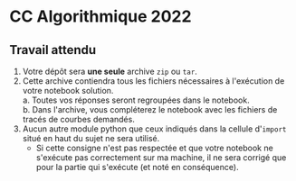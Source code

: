 # CC Algorithmique 2022

## Travail attendu

1. Votre dépôt sera **une seule** archive `zip` ou `tar`.
2. Cette archive contiendra tous les fichiers nécessaires à l'exécution de votre notebook solution.  
    a. Toutes vos réponses seront regroupées dans le notebook.   
    b. Dans l'archive, vous compléterez le notebook avec les fichiers de tracés de courbes demandés.  
3. Aucun autre module python que ceux indiqués dans la cellule d'`import` situé en haut du sujet ne sera utilisé.
    - Si cette consigne n'est pas respectée et que votre notebook ne s'exécute pas correctement sur ma machine, il ne sera corrigé que pour la partie qui s'exécute (et noté en conséquence).